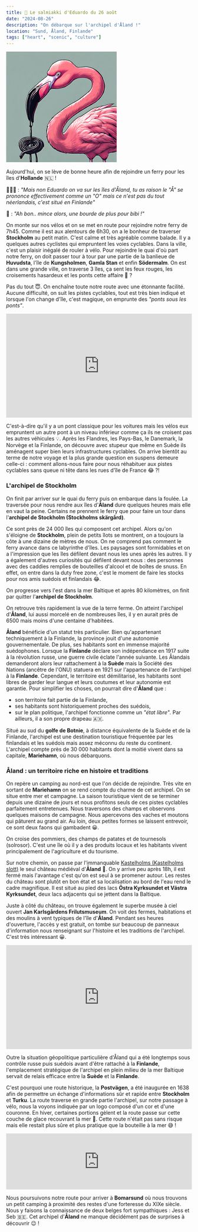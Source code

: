 ```yaml
---
title: 🍬 Le salmiakki d'Eduardo du 26 août
date: "2024-08-26"
description: "On débarque sur l'archipel d'Åland !"
location: "Sund, Åland, Finlande"
tags: ["heart", "scenic", "culture"]
---
```


![Salmiakki d'Eduardo](../salmiakki_eduardo.png)

Aujourd'hui, on se lève de bonne heure afin de rejoindre un ferry pour les îles d'**Hollande** 🇳🇱 !

🙅🏼‍♀️ : _"Mais non Eduardo on va sur les îles d'Åland, tu as raison le \"Å\" se prononce effectivement comme un \"O\" mais ce n'est pas du tout néerlandais, c'est situé en Finlande"_

🦩 : _"Ah bon.. mince alors, une bourde de plus pour bibi !"_

On monte sur nos vélos et on se met en route pour rejoindre notre ferry de 7h45. Comme il est aux alentours de 6h30, on a le bonheur de traverser **Stockholm** au petit matin. C'est calme et très agréable comme balade. Il y a quelques autres cyclistes qui empruntent les voies cyclables. Dans la ville, c'est un plaisir inégalé de rouler à vélo. Pour rejoindre le quai d'où part notre ferry, on doit passer tour à tour par une partie de la banlieue de **Huvudsta**, l'île de **Kungsholmen**, **Gamla Stan** et enfin **Södermalm**. On est dans une grande ville, on traverse 3 îles, ça sent les feux rouges, les croisements hasardeux et les ponts cette affaire 🤔 ?

Pas du tout 😇. On enchaîne toute notre route avec une étonnante facilité. Aucune difficulté, on suit les pistes cyclables, tout est très bien indiqué et lorsque l'on change d'île, c'est magique, on emprunte des _"ponts sous les ponts"_.

<div style="width: 100%; height: 0; position: relative; padding-bottom: 56%;"><iframe src="https://giphy.com/embed/UC047aLAbwzDi" style="top: 0; left: 0; width: 100%; height: 100%; position: absolute; border: 0;" allowfullscreen scrolling="no" allow="encrypted-media;" class="giphy-embed"></iframe></div>

C'est-à-dire qu'il y a un pont classique pour les voitures mais les vélos eux empruntent un autre pont à un niveau inférieur comme ça ils ne croisent pas les autres véhicules 💡. Après les Flandres, les Pays-Bas, le Danemark, la Norvège et la Finlande, on découvre avec stupeur que même en Suède ils aménagent super bien leurs infrastructures cyclables. On arrive bientôt au terme de notre voyage et la plus grande question en suspens demeure celle-ci : comment allons-nous faire pour nous réhabituer aux pistes cyclables sans queue ni tête dans les rues d'île de France 😂 ?!

### L'archipel de Stockholm

On finit par arriver sur le quai du ferry puis on embarque dans la foulée. La traversée pour nous rendre aux îles d'**Åland** dure quelques heures mais elle en vaut la peine. Certains ne prennent le ferry que pour faire un tour dans l'**archipel de Stockholm (Stockholms skärgård)**.

Ce sont près de 24 000 îles qui composent cet archipel. Alors qu'on s'éloigne de **Stockholm**, plein de petits îlots se montrent, on a toujours la côte à une dizaine de mètres de nous. On ne comprend pas comment le ferry avance dans ce labyrinthe d'îles. Les paysages sont formidables et on a l'impression que les îles défilent devant nous les unes après les autres. Il y a également d'autres curiosités qui défilent devant nous : des personnes avec des caddies remplies de bouteilles d'alcool et de boîtes de snuss. En effet, on entre dans la duty free zone, c'est le moment de faire les stocks pour nos amis suédois et finlandais 😂.

On progresse vers l'est dans la mer Baltique et après 80 kilomètres, on finit par quitter l'**archipel de Stockholm**.

On retrouve très rapidement la vue de la terre ferme. On atteint l'archipel d'**Åland**, lui aussi morcelé en de nombreuses îles, il y en aurait près de 6500 mais moins d'une centaine d'habitées.

**Åland** bénéficie d'un statut très particulier. Bien qu'appartenant techniquement à la Finlande, la province jouit d'une autonomie gouvernementale. De plus, ses habitants sont en immense majorité suédophones. Lorsque la **Finlande** déclare son indépendance en 1917 suite à la révolution russe, une guerre civile éclate l'année suivante. Les Ålandais demanderont alors leur rattachement à la **Suède** mais la Société des Nations (ancêtre de l'ONU) statuera en 1921 sur l'appartenance de l'archipel à la **Finlande**. Cependant, le territoire est démilitarisé, les habitants sont libres de garder leur langue et leurs coutumes et leur autonomie est garantie. Pour simplifier les choses, on pourrait dire d'**Åland** que :

- son territoire fait partie de la Finlande,
- ses habitants sont historiquement proches des suédois,
- sur le plan politique, l'archipel fonctionne comme un _"état libre"_. Par ailleurs, il a son propre drapeau 🇦🇽.

Situé au sud du **golfe de Botnie**, à distance équivalente de la Suède et de la Finlande, l'archipel est une destination touristique fréquentée par les finlandais et les suédois mais assez méconnu du reste du continent. L'archipel compte près de 30 000 habitants dont la moitié vivent dans sa capitale, **Mariehamn**, où nous débarquons.

### Åland : un territoire riche en histoire et traditions

On repère un camping au nord-est que l'on décide de rejoindre. Très vite en sortant de **Mariehamn** on se rend compte du charme de cet archipel. On se situe entre mer et campagne. La saison touristique vient de se terminer depuis une dizaine de jours et nous profitons seuls de ces pistes cyclables parfaitement entretenues. Nous traversons des champs et observons quelques maisons de campagne. Nous apercevons des vaches et moutons qui pâturent au grand air. Au loin, deux petites formes se laissent entrevoir, ce sont deux faons qui gambadent 😀.

On croise des pommiers, des champs de patates et de tournesols (solrosor). C'est une île où il y a des produits locaux et les habitants vivent principalement de l'agriculture et du tourisme.

Sur notre chemin, on passe par l'immanquable [Kastelholms (Kastelholms slott)](https://www.museum.ax/museer-sevardheter/kastelholms-slott) le seul château médiéval d'**Åland** 🏰. On y arrive peu après 18h, il est fermé mais l'avantage c'est qu'on est seul à se promener autour. Les restes du château sont plutôt en bon état et sa localisation au bord de l'eau rend le cadre magnifique. Il est situé au pied des lacs **Östra Kyrksundet et Västra Kyrksundet**, deux lacs adjacents qui se jettent dans la Baltique.

Juste à côté du château, on trouve également le superbe musée à ciel ouvert **Jan Karlsgårdens Frilutsmuseum**. On voit des fermes, habitations et des moulins à vent typiques de l'île d'**Åland**. Pendant ses heures d'ouverture, l'accès y est gratuit, on tombe sur beaucoup de panneaux d'information nous renseignant sur l'histoire et les traditions de l'archipel. C'est très intéressant 😀.

<div style="width: 100%; height: 0; position: relative; padding-bottom: 56%;"><iframe src="https://giphy.com/embed/KKtAZiNVEeU8" style="top: 0; left: 0; width: 100%; height: 100%; position: absolute; border: 0;" allowfullscreen scrolling="no" allow="encrypted-media;" class="giphy-embed"></iframe></div>

Outre la situation géopolitique particulière d'Åland qui a été longtemps sous contrôle russe puis suédois avant d'être rattaché à la **Finlande**, l'emplacement stratégique de l'archipel en plein milieu de la mer Baltique servait de relais efficace entre la **Suède** et la **Finlande**.

C'est pourquoi une route historique, la **Postvägen**, a été inaugurée en 1638 afin de permettre un échange d'informations sûr et rapide entre **Stockholm** et **Turku**. La route traverse en grande partie l'archipel, sur notre passage à vélo, nous la voyons indiquée par un logo composé d'un cor et d'une couronne. En hiver, certaines portions gèlent et la route passe sur cette couche de glace recouvrant la mer 🧊. Cette route n'était pas sans risque mais elle restait plus sûre et plus pratique que la bouteille à la mer 😅 !

<div style="left: 0; width: 100%; height: 152px; position: relative;"><iframe src="https://open.spotify.com/embed/track/1oYYd2gnWZYrt89EBXdFiO?utm_source=oembed" style="top: 0; left: 0; width: 100%; height: 100%; position: absolute; border: 0;" allowfullscreen allow="clipboard-write; encrypted-media; fullscreen; picture-in-picture;"></iframe></div>

Nous poursuivons notre route pour arriver à **Bomarsund** où nous trouvons un petit camping à proximité des restes d'une forteresse du XIXe siècle. Nous y faisons la connaissance de deux belges fort sympathiques : Jess et Seb 🇧🇪. Cet archipel d'**Åland** ne manque décidément pas de surprises à découvrir 😉 !
